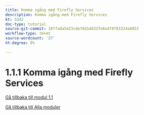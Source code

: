 ```yaml
---
title: Komma igång med Firefly Services
description: Komma igång med Firefly Services
kt: 5342
doc-type: tutorial
source-git-commit: 1077ada5423cde76d1dd337e8a4f8f83324a8853
workflow-type: tm+mt
source-wordcount: '27'
ht-degree: 0%

---
```


# 1.1.1 Komma igång med Firefly Services

[Gå tillbaka till modul 1.1](./firefly-services.md)

[Gå tillbaka till Alla moduler](./../../../overview.md)
